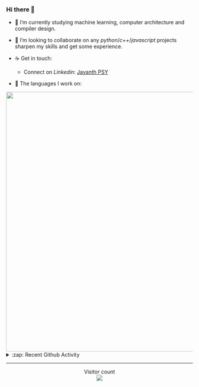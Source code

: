### Hi there 👋

- 🌱 I’m currently studying machine learning, computer architecture and compiler design.

- 👯 I’m looking to collaborate on any *python*/*c++*/*javascript* projects sharpen my skills and get some experience.

- ☕ Get in touch:
  +  Connect on *Linkedin*: [Jayanth PSY](https://www.linkedin.com/in/jayanth-p-b3924812a/)

<!--- ⚡ Fun fact: *Python* is older than *C++* and *Java*. -->

- :memo: The languages I work on: 

<img src="https://wakatime.com/share/@j_tesla/bdf4246a-6e44-4441-87e6-ea13fc96a824.png" width="700"/>

<details>
  <summary>:zap: Recent Github Activity</summary>
  
<!--START_SECTION:activity-->
1. 🎉 Merged PR [#67](https://github.com/j-tesla/blog-list-frontend/pull/67) in [j-tesla/blog-list-frontend](https://github.com/j-tesla/blog-list-frontend)
2. ❗️ Opened issue [#1](https://github.com/j-tesla/github-bookmarks/issues/1) in [j-tesla/github-bookmarks](https://github.com/j-tesla/github-bookmarks)
3. 🎉 Merged PR [#6](https://github.com/j-tesla/all-blogs/pull/6) in [j-tesla/all-blogs](https://github.com/j-tesla/all-blogs)
4. 🎉 Merged PR [#66](https://github.com/j-tesla/blog-list-frontend/pull/66) in [j-tesla/blog-list-frontend](https://github.com/j-tesla/blog-list-frontend)
5. 🎉 Merged PR [#52](https://github.com/j-tesla/blog-list/pull/52) in [j-tesla/blog-list](https://github.com/j-tesla/blog-list)
<!--END_SECTION:activity-->

</details>

-----

<p align="center"> 
  Visitor count<br>
  <img src="https://profile-counter.glitch.me/j-tesla/count.svg" />
</p>












<!--
**j-tesla/j-tesla** is a ✨ _special_ ✨ repository because its `README.md` (this file) appears on your GitHub profile.

Here are some ideas to get you started:

- 🔭 I’m currently working on ...
- 🌱 I’m currently learning ...
- 👯 I’m looking to collaborate on ...
- 🤔 I’m looking for help with ...
- 💬 Ask me about ...
- 📫 How to reach me: ...
- 😄 Pronouns: ...
- ⚡ Fun fact: ...
-->

